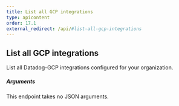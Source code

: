 ```yaml
---
title: List all GCP integrations
type: apicontent
order: 17.1
external_redirect: /api/#list-all-gcp-integrations
---
```


## List all GCP integrations

List all Datadog-GCP integrations configured for your organization.

##### Arguments

This endpoint takes no JSON arguments.
